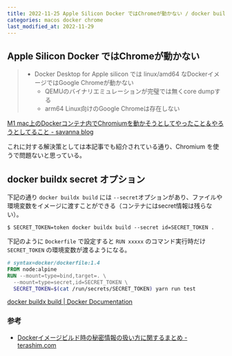 ```yaml
---
title: 2022-11-25 Apple Silicon Docker ではChromeが動かない / docker buildx secret オプション
categories: macos docker chrome
last_modified_at: 2022-11-29
---
```


## Apple Silicon Docker ではChromeが動かない

> - Docker Desktop for Apple silicon では linux/amd64 なDockerイメージではGoogle Chromeが動かない
>   - QEMUのバイナリエミュレーションが完璧では無くcore dumpする
>   - arm64 Linux向けのGoogle Chromeは存在しない

[M1 mac上のDockerコンテナ内でChromiumを動かそうとしてやったこと＆やろうとしてること - savanna blog](https://blog.savanna.io/entry/2021/12/06/182102)

これに対する解決策としては本記事でも紹介されている通り、Chromium を使うで問題ないと思っている。

## docker buildx secret オプション

下記の通り `docker buildx build` には `--secret`オプションがあり、ファイルや環境変数をイメージに渡すことができる（コンテナにはsecret情報は残らない）。

```console
$ SECRET_TOKEN=token docker buildx build --secret id=SECRET_TOKEN .
```

下記のように `Dockerfile` で設定すると `RUN xxxxx` のコマンド実行時だけ `SECRET_TOKEN` の環境変数が渡るようになる。

```dockerfile
# syntax=docker/dockerfile:1.4
FROM node:alpine
RUN --mount=type=bind,target=. \
  --mount=type=secret,id=SECRET_TOKEN \
  SECRET_TOKEN=$(cat /run/secrets/SECRET_TOKEN) yarn run test
```

[docker buildx build \| Docker Documentation](https://docs.docker.com/engine/reference/commandline/buildx_build/#secret)

### 参考

- [Dockerイメージビルド時の秘密情報の扱い方に関するまとめ - terashim.com](https://terashim.com/posts/docker-build-secret/#buildkit)
